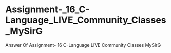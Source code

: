 # Assignment-_16_C-Language_LIVE_Community_Classes_MySirG
Answer Of Assignment- 16 C-Language LIVE Community Classes MySirG
